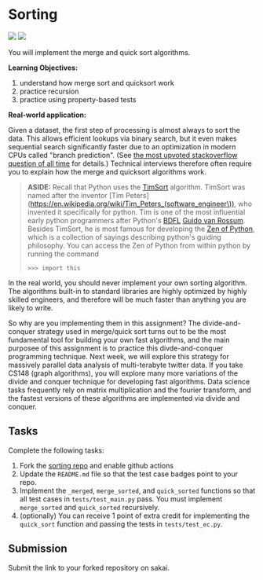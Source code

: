 # Sorting
[![](https://github.com/abizermamnoon/sorting/workflows/tests/badge.svg)](https://github.com/abizermamnoon/sorting/actions?query=workflow%3Atests)
[![](https://github.com/abizermamnoon/sorting/workflows/extra_credit/badge.svg)](https://github.com/abizermamnoon/sorting/actions?query=workflow%3Atests)

You will implement the merge and quick sort algorithms.

**Learning Objectives:**

1. understand how merge sort and quicksort work
1. practice recursion
1. practice using property-based tests

**Real-world application:**

Given a dataset, the first step of processing is almost always to sort the data.
This allows efficient lookups via binary search,
but it even makes sequential search significantly faster due to an optimization in modern CPUs called "branch prediction".
(See [the most upvoted stackoverflow question of all time](https://stackoverflow.com/questions/11227809/why-is-processing-a-sorted-array-faster-than-processing-an-unsorted-array) for details.)
Technical interviews therefore often require you to explain how the merge and quicksort algorithms work.

> **ASIDE:**
> Recall that Python uses the [TimSort](https://en.wikipedia.org/wiki/Timsort) algorithm.
> TimSort was named after the inventor [Tim Peters](https://en.wikipedia.org/wiki/Tim_Peters_(software_engineer\)),
> who invented it specifically for python.
> Tim is one of the most influential early python programmers after Python's [BDFL](https://en.wikipedia.org/wiki/Benevolent_dictator_for_life) [Guido van Rossum](https://en.wikipedia.org/wiki/Guido_van_Rossum).
> Besides TimSort, he is most famous for developing the [Zen of Python](https://en.wikipedia.org/wiki/Zen_of_Python),
> which is a collection of sayings describing python's guiding philosophy.
> You can access the Zen of Python from within python by running the command
> ```
> >>> import this
> ```

In the real world, you should never implement your own sorting algorithm.
The algorithms built-in to standard libraries are highly optimized by highly skilled engineers,
and therefore will be much faster than anything you are likely to write.

So why are you implementing them in this assignment?
The divide-and-conquer strategy used in merge/quick sort turns out to be the most fundamental tool for building your own fast algorithms,
and the main purposee of this assignment is to practice this divde-and-conquer programming technique.
Next week, we will explore this strategy for massively parallel data analysis of multi-terabyte twitter data.
If you take CS148 (graph algorithms), you will explore many more variations of the divide and conquer technique for developing fast algorithms.
Data science tasks frequently rely on matrix multiplication and the fourier transform,
and the fastest versions of these algorithms are implemented via divide and conquer.

## Tasks

Complete the following tasks:

1. Fork the [sorting repo](https://github.com/mikeizbicki/sorting) and enable github actions
1. Update the `README.md` file so that the test case badges point to your repo.
1. Implement the `_merged`, `merge_sorted`, and `quick_sorted` functions so that all test cases in `tests/test_main.py` pass.
   You must implement `merge_sorted` and `quick_sorted` recursively.
1. (optionally)
   You can receive 1 point of extra credit for implementing the `quick_sort` function and passing the tests in `tests/test_ec.py`.

## Submission

Submit the link to your forked repository on sakai.
